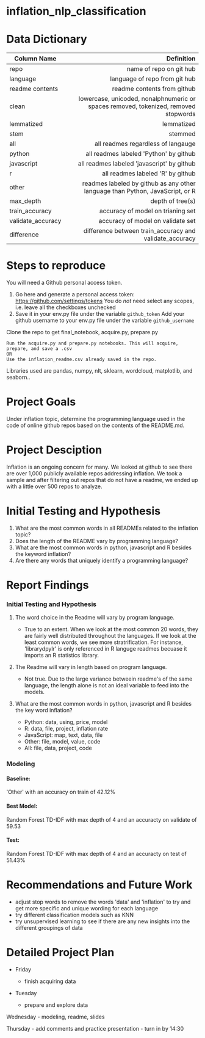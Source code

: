 # inflation_nlp_classification

# Data Dictionary

                  
| Column Name      | Definition                                                                           |
| -------------    |------------------------------------------------------------------------------------: |
| repo             | name of repo on git hub                                                              |
| language         | language of repo from git hub                                                        |
| readme contents  | readme contents from github                                                          |
| clean            | lowercase, unicoded, nonalphnumeric or spaces removed, tokenized, removed stopwords  |
| lemmatized       | lemmatized                                                                           |
| stem             | stemmed                                                                              |
| all              | all readmes regardless of langauge                                                   |
| python           | all readmes labeled 'Python' by github                                               |
| javascript       | all readmes labeled 'javascript' by github                                           |    
| r                | all readmes labeled 'R' by github                                                    |
| other            | readmes labeled by github as any other language than Python, JavaScript, or R        |
| max_depth        | depth of tree(s)                                                                     |
| train_accuracy   | accuracy of model on trianing set                                                    |
| validate_accuracy| accuracy of model on validate set                                                    |
| difference       | difference between train_accuracy and validate_accuracy                              |  



# Steps to reproduce

You will need a Github personal access token.

1. Go here and generate a personal access token: https://github.com/settings/tokens
   You do _not_ need select any scopes, i.e. leave all the checkboxes unchecked
2. Save it in your env.py file under the variable `github_token`
   Add your github username to your env.py file under the variable `github_username`

Clone the repo to get final_notebook, acquire.py, prepare.py

    Run the acquire.py and prepare.py notebooks. This will acquire, prepare, and save a .csv
    OR
    Use the inflation_readme.csv already saved in the repo.


Libraries used are pandas, numpy, nlt, sklearn, wordcloud, matplotlib, and seaborn..


# Project Goals

Under inflation topic, determine the programming language used in the code of online github repos based on the contents of the README.md.

# Project Desciption

Inflation is an ongoing concern for many. We looked at github to see there are over 1,000 publicly available repos addressing inflation. We took a sample and after filtering out repos that do not have a readme, we ended up with a little over 500 repos to analyze. 


# Initial Testing and Hypothesis
1. What are the most common words in all READMEs related to the inflation topic?
2. Does the length of the README vary by programming language?
3. What are the most common words in python, javascript and R besides the keyword inflation?
4. Are there any words that uniquely identify a programming language?

# Report Findings 

### Initial Testing and Hypothesis
1. The word choice in the Readme will vary by program language.
    - True to an extent. When we look at the most common 20 words, they are fairly well distributed throughout the languages. If we look at the least common words, we see more stratrification. For instance, 'librarydpylr' is only referenced in R languge readmes becuase it imports an R statistics library. 

2. The Readme will vary in length based on program language.
    - Not true. Due to the large variance betweein readme's of the same language, the length alone is not an ideal variable to feed into the models.  
    
3. What are the most common words in python, javascript and R besides the key word inflation?
   - Python: data, using, price, model
    - R: data, file, project, inflation rate
    - JavaScript: map, text, data, file
    - Other: file, model, value, code
    - All: file, data, project, code

### Modeling
#### Baseline: 
'Other' with an accuracy on train of 42.12%

#### Best Model: 
Random Forest TD-IDF with max depth of 4 and an accuracty on validate of 59.53 

#### Test:
Random Forest TD-IDF with max depth of 4 and an accuracty on test of 51.43%



#  Recommendations and Future Work

- adjust stop words to remove the words 'data' and 'inflation' to try and get more specific and unique wording for each language
- try different classification models such as KNN
- try unsupervised learning to see if there are any new insights into the different groupings of data



# Detailed Project Plan

- Friday
    - finish acquiring data
    
- Tuesday
    - prepare and explore data
    
Wednesday
    - modeling, readme, slides

Thursday
    - add comments and practice presentation
    - turn in by 14:30


